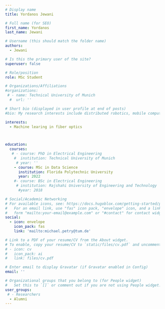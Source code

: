 ```yaml
---
# Display name
title: Yordanos Jewani

# Full name (for SEO)
first_name: Yordanos
last_name: Jewani

# Username (this should match the folder name)
authors:
  - Jewani

# Is this the primary user of the site?
superuser: false

# Role/position
role: MSc Student

# Organizations/Affiliations
#organizations:
 # - name: Technical University of Munich
  #  url: ''

# Short bio (displayed in user profile at end of posts)
#bio: My research interests include distributed robotics, mobile computing and programmable matter.

interests:
  - Machine learing in fiber optics
 


education:
  courses:
   # - course: PhD in Electrical Engineering
    #  institution: Technical University of Munich
     # year: ''
    - course: MSc in Data Science
      institution: Florida Polytechnic University
      year: 2022
    #- course: BSc in Electrical Engineering
     # institution: Rajshahi University of Engineering and Technology
      #year: 2018

# Social/Academic Networking
# For available icons, see: https://docs.hugoblox.com/getting-started/page-builder/#icons
#   For an email link, use "fas" icon pack, "envelope" icon, and a link in the
#   form "mailto:your-email@example.com" or "#contact" for contact widget.
social:
  - icon: envelope
    icon_pack: fas
    link: 'mailto:michael.petry@tum.de'

# Link to a PDF of your resume/CV from the About widget.
# To enable, copy your resume/CV to `static/files/cv.pdf` and uncomment the lines below.
# - icon: cv
#   icon_pack: ai
#   link: files/cv.pdf

# Enter email to display Gravatar (if Gravatar enabled in Config)
email: ''

# Organizational groups that you belong to (for People widget)
#   Set this to `[]` or comment out if you are not using People widget.
user_groups:
 # - Researchers
  - Alumni
---
```


